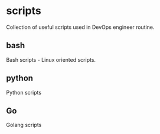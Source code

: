 # scripts

Collection of useful scripts used in DevOps engineer routine.

## bash
Bash scripts - Linux oriented scripts.

## python
Python scripts

## Go
Golang scripts

